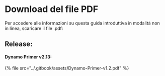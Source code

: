 # Download del file PDF

Per accedere alle informazioni su questa guida introduttiva in modalità non in linea, scaricare il file .pdf: 

## Release:

#### Dynamo Primer v2.13:

{% file src="../.gitbook/assets/Dynamo-Primer-v1.2.pdf" %}
